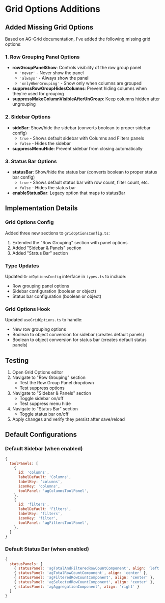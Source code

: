 # Grid Options Additions

## Added Missing Grid Options

Based on AG-Grid documentation, I've added the following missing grid options:

### 1. Row Grouping Panel Options
- **rowGroupPanelShow**: Controls visibility of the row group panel
  - `'never'` - Never show the panel
  - `'always'` - Always show the panel
  - `'onlyWhenGrouping'` - Show only when columns are grouped
- **suppressRowGroupHidesColumns**: Prevent hiding columns when they're used for grouping
- **suppressMakeColumnVisibleAfterUnGroup**: Keep columns hidden after ungrouping

### 2. Sidebar Options
- **sideBar**: Show/hide the sidebar (converts boolean to proper sidebar config)
  - `true` - Shows default sidebar with Columns and Filters panels
  - `false` - Hides the sidebar
- **suppressMenuHide**: Prevent sidebar from closing automatically

### 3. Status Bar Options
- **statusBar**: Show/hide the status bar (converts boolean to proper status bar config)
  - `true` - Shows default status bar with row count, filter count, etc.
  - `false` - Hides the status bar
- **enableStatusBar**: Legacy option that maps to statusBar

## Implementation Details

### Grid Options Config
Added three new sections to `gridOptionsConfig.ts`:
1. Extended the "Row Grouping" section with panel options
2. Added "Sidebar & Panels" section
3. Added "Status Bar" section

### Type Updates
Updated `GridOptionsConfig` interface in `types.ts` to include:
- Row grouping panel options
- Sidebar configuration (boolean or object)
- Status bar configuration (boolean or object)

### Grid Options Hook
Updated `useGridOptions.ts` to handle:
- New row grouping options
- Boolean to object conversion for sidebar (creates default panels)
- Boolean to object conversion for status bar (creates default status panels)

## Testing
1. Open Grid Options editor
2. Navigate to "Row Grouping" section
   - Test the Row Group Panel dropdown
   - Test suppress options
3. Navigate to "Sidebar & Panels" section
   - Toggle sidebar on/off
   - Test suppress menu hide
4. Navigate to "Status Bar" section
   - Toggle status bar on/off
5. Apply changes and verify they persist after save/reload

## Default Configurations

### Default Sidebar (when enabled)
```javascript
{
  toolPanels: [
    {
      id: 'columns',
      labelDefault: 'Columns',
      labelKey: 'columns',
      iconKey: 'columns',
      toolPanel: 'agColumnsToolPanel',
    },
    {
      id: 'filters',
      labelDefault: 'Filters',
      labelKey: 'filters',
      iconKey: 'filter',
      toolPanel: 'agFiltersToolPanel',
    },
  ]
}
```

### Default Status Bar (when enabled)
```javascript
{
  statusPanels: [
    { statusPanel: 'agTotalAndFilteredRowCountComponent', align: 'left' },
    { statusPanel: 'agTotalRowCountComponent', align: 'center' },
    { statusPanel: 'agFilteredRowCountComponent', align: 'center' },
    { statusPanel: 'agSelectedRowCountComponent', align: 'center' },
    { statusPanel: 'agAggregationComponent', align: 'right' }
  ]
}
```
